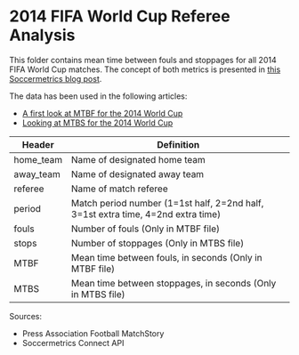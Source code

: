 2014 FIFA World Cup Referee Analysis
====================================

This folder contains mean time between fouls and stoppages for all 2014 FIFA World Cup matches.  The concept of both 
metrics is presented in [this Soccermetrics blog post](http://www.soccermetrics.net/team-performance/introducing-mean-time-between-fouls-and-stoppages).

The data has been used in the following articles:

* [A first look at MTBF for the 2014 World Cup](http://www.soccermetrics.net/team-performance/a-first-look-at-mtbf-for-the-2014-world-cup)
* [Looking at MTBS for the 2014 World Cup](http://www.soccermetrics.net/team-performance/looking-at-mtbs-for-the-2014-world-cup)

Header | Definition
-------|-----------
home_team | Name of designated home team
away_team | Name of designated away team
referee | Name of match referee
period | Match period number (1=1st half, 2=2nd half, 3=1st extra time, 4=2nd extra time)
fouls | Number of fouls (Only in MTBF file)
stops | Number of stoppages (Only in MTBS file)
MTBF | Mean time between fouls, in seconds (Only in MTBF file)
MTBS | Mean time between stoppages, in seconds (Only in MTBS file)

Sources: 

* Press Association Football MatchStory
* Soccermetrics Connect API